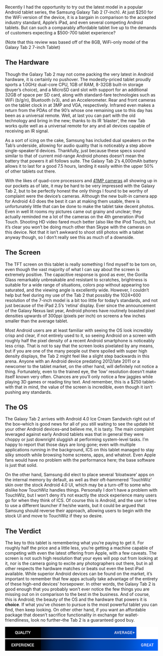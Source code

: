 <!--t Samsung Galaxy Tab 2 Hands-on Review t-->
<!--tag 2012,archive,mobile,reviews,tech,thinkboxly tag-->
<!--image /content/images/samsung-galaxy-tab-2-hands-on-review/81VjQqBlMLL._SL1500_1-1024x691.jpg image-->
  
Recently I had the opportunity to try out the latest model in a popular Android tablet series, the Samsung Galaxy Tab 2 (7-inch). At just $250 for the WiFi version of the device, it is a bargain in comparison to the accepted industry standard, Apple’s iPad, and even several competing Android tablets. But can such a comparably affordable tablet live up to the demands of customers expecting a $500-700 tablet experience?  
  
(Note that this review was based off of the 8GB, WiFi-only model of the Galaxy Tab 2 7-inch Tablet)  
  

## The Hardware

  
Though the Galaxy Tab 2 may not come packing the very latest in Android hardware, it is certainly no pushover. The modestly-priced tablet proudly sports a 1.0GHz dual-core CPU, 1GB of RAM, 8-32GB built-in storage (buyer’s choice), and a MicroSD card slot with support for an additional 32GB of space per SD card, along with standard-fare technologies such as WiFi (b/g/n), Bluetooth (v3), and an Accelerometer. Rear and front cameras on the tablet clock in at 3MP and VGA, respectively. Infrared even makes a return from the PDAs of the 90’s whose one remaining use to this day has been as a universal remote. Well, at last you can part with the old technology and bring in the new; thanks to its IR ‘blaster’, the new Tab works quite well as a universal remote for any and all devices capable of receiving an IR signal.  
  
As a sort of icing on the cake, Samsung has included dual speakers on the Tab’s underside, allowing for audio quality that is noticeably a step above single-speaker’d devices. Thankfully, just because these specs sound similar to that of current mid-range Android phones doesn’t mean the battery that powers it all follows suite. The Galaxy Tab 2’s 4,000mAh battery allows it to last for a good 7.5 hours, landing it easily within the upper 50% of other tablets out there.  
  
With the likes of quad-core processors and [41MP cameras](http://www.theverge.com/2012/2/27/2827158/nokia-808-pureview-launch-pictures-video-preview) all showing up in our pockets as of late, it may be hard to be very impressed with the Galaxy Tab 2, but to be perfectly honest the only things I found to be worthy of complaint were the device’s cameras. Although the new built-in camera app for Android 4.0 does the best it can at making them usable, there is unfortunately little that can be done to make the tablet take decent photos. Even in well lit rooms my pictures came out grainy and unclear; they actually reminded me a lot of the cameras on the 4th generation iPod Touch. Shooting HD video fared much better (also like the iPod Touch), but it’s clear you won’t be doing much other than Skype with the cameras on this device. Not that it isn’t awkward to shoot still photos with a tablet anyway though, so I don’t really see this as much of a downside.  
  

## The Screen

  
The TFT screen on this tablet is really something I find myself to be torn on, even though the vast majority of what I can say about the screen is extremely positive. The capacitive response is good as ever, the Gorilla Glass remarkably unbreakable and resistant to scratches, brightness is suitable for a wide range of situations, colors pop without appearing too saturated, and the viewing angle is excellently wide. However, I couldn’t help but feel during my use of the Tab 2 that possibly the 1024×600 resolution of the 7-inch model is a bit too little for today’s standards, and not just because of the iPad 2.5’s ‘retina’ display. Ever since the announcement of the Galaxy Nexus last year, Android phones have routinely boasted pixel densities upwards of 300ppi (pixels per inch) on screens a few inches smaller than the average tablet.  
  
Most Android users are at least familiar with seeing the OS look incredibly crisp and clear, if not entirely used to it, so seeing Android on a screen with roughly half the pixel density of a recent Android smartphone is noticeably less crisp. That is not to say that the screen looks pixelated by any means, but if you are one of the many people out there spoiled with super high density displays, the Tab 2 might feel like a slight step backwards in this arena. Anyone with an Android device predating 2012/late 2011 or a newcomer to the tablet market, on the other hand, will definitely not notice a thing. Fortunately, even to the trained eye, the ‘low’ resolution doesn’t make itself known very often. Chances are you’ll only notice a few jaggies while playing 3D games or reading tiny text. And remember, this is a $250 tablet–with that in mind, the value of the screen is incredible, even though it isn’t pushing any standards.  
  

## The OS

  
The Galaxy Tab 2 arrives with Android 4.0 Ice Cream Sandwich right out of the box–which is good news for all of you still waiting to see the update hit your other Android devices–and believe me, it is tasty. The main complaint leveraged against early Android tablets was that in general they were choppy or just downright sluggish at performing system-level tasks. I’m happy to report that those days are long gone; even with multiple applications running in the background, ICS on this tablet managed to stay silky smooth while browsing home screens, apps, and whatnot. Even Apple fans would have no problem with the performance here; the base software is just that solid.  
  
On the other hand, Samsung did elect to place several ‘bloatware’ apps on the internal memory by default, as well as their oft-hammered ‘TouchWiz’ skin over the stock Android 4.0 UI, which may be a turn-off to some who dislike how TouchWiz handles things. Personally I don’t have a problem with TouchWiz, but I won’t deny it’s not exactly the stock experience many users go for when they think of ICS. Of course this is Android, and the user is free to use a different launcher if he/she wants, but it could be argued that Samsung should reverse their approach, allowing users to begin with the stock UI and move to TouchWiz if they so desire.  
  

## The Verdict

  
The key to this tablet is remembering what you’re paying to get it. For roughly half the price and a little less, you’re getting a machine capable of competing with even the latest offering from Apple, with a few caveats. The screen is not such high resolution that your eyes will pop out from looking at it, nor is the camera going to excite any photographers out there, but in all other respects the hardware matches or beats out even the best iPad available. While superior Android devices can be found on the market, it’s important to remember that few apps actually take advantage of the entirety of these high-end devices’ horsepower. In other words, the Galaxy Tab 2 is good enough that you probably won’t ever notice the few things you are missing out on in comparison to the best in the business. And of course, this is Android; the beauty of the OS and the hardware that powers it is **choice**. If what you’ve chosen to pursue is the most powerful tablet you can find, then keep looking. On other other hand, if you want an affordable package that doesn’t sacrifice functionality in exchange for wallet-friendliness, look no further–the Tab 2 is a guaranteed good buy.  
  
![](/content/images/samsung-galaxy-tab-2-hands-on-review/scorebar-q-above.png)  
![](/content/images/samsung-galaxy-tab-2-hands-on-review/scorebar-x-great.png)
